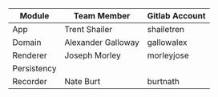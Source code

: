 | Module      | Team Member        | Gitlab Account |
|-------------|--------------------|----------------|
| App         | Trent Shailer      | shailetren     |
| Domain      | Alexander Galloway | gallowalex     |
| Renderer    | Joseph Morley      | morleyjose     |
| Persistency |                    |                |
| Recorder    | Nate Burt          | burtnath       |
